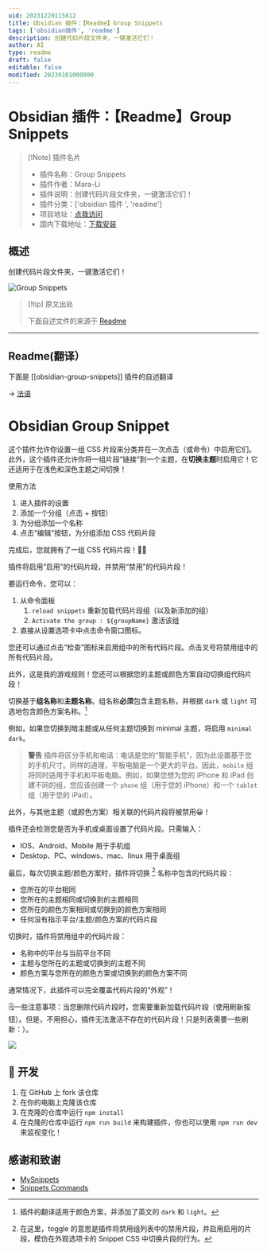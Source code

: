 ```yaml
---
uid: 20231220115812
title: Obsidian 插件：【Readme】Group Snippets
tags: ['obsidian插件', 'readme']
description: 创建代码片段文件夹，一键激活它们！
author: AI
type: readme
draft: false
editable: false
modified: 20230101000000
---
```


# Obsidian 插件：【Readme】Group Snippets

> [!Note] 插件名片
> - 插件名称：Group Snippets
> - 插件作者：Mara-Li
> - 插件说明：创建代码片段文件夹，一键激活它们！
> - 插件分类：['obsidian 插件 ', 'readme']
> - 项目地址：[点我访问](https://github.com/Lisandra-dev/obsidian-group-snippets)
> - 国内下载地址：[下载安装](https://pkmer.cn/products/plugin/pluginMarket/?obsidian-group-snippets)

## 概述

创建代码片段文件夹，一键激活它们！

![Group Snippets](https://cdn.pkmer.cn/covers/obsidian-group-snippets_new.gif)

> [!tip] 原文出处
>
>下面自述文件的来源于 [Readme](https://ghproxy.net/https://raw.githubusercontent.com/Lisandra-dev/obsidian-group-snippets/master/README.md)

---

## Readme(翻译）

下面是 [[obsidian-group-snippets]] 插件的自述翻译

-> [法语](docs/README_FR.md)

# Obsidian Group Snippet

这个插件允许你设置一组 CSS 片段来分类并在一次点击（或命令）中启用它们。此外，这个插件还允许你将一组片段“链接”到一个主题，在**切换主题**时启用它！它还适用于在浅色和深色主题之间切换！

使用方法

1. 进入插件的设置
2. 添加一个分组（点击 + 按钮）
3. 为分组添加一个名称
4. 点击“编辑”按钮，为分组添加 CSS 代码片段

完成后，您就拥有了一组 CSS 代码片段！🎉🎉

插件将启用“启用”的代码片段，并禁用“禁用”的代码片段！

要运行命令，您可以：

1. 从命令面板
   1. `reload snippets` 重新加载代码片段组（以及新添加的组）
   2. `Activate the group : ${groupName}` 激活该组
2. 直接从设置选项卡中点击命令窗口图标。

您还可以通过点击“检查”图标来启用组中的所有代码片段。点击叉号将禁用组中的所有代码片段。

此外，这是我的游戏规则！您还可以根据您的主题或颜色方案自动切换组代码片段！

切换基于**组名称**和**主题名称**。组名称**必须**包含主题名称，并根据 `dark` 或 `light` 可选地包含颜色方案名称。[^1]

例如，如果您切换到暗主题或从任何主题切换到 minimal 主题，将启用 `minimal dark`。

> **警告**
> 插件将区分手机和电话：电话是您的“智能手机”，因为此设置基于您的手机尺寸。同样的道理，平板电脑是一个更大的平台。因此，`mobile` 组将同时适用于手机和平板电脑。例如，如果您想为您的 iPhone 和 iPad 创建不同的组，您应该创建一个 `phone` 组（用于您的 iPhone）和一个 `tablet` 组（用于您的 iPad）。

此外，与其他主题（或颜色方案）相关联的代码片段将被禁用😀！

插件还会检测您是否为手机或桌面设置了代码片段。只需输入：

- IOS、Android、Mobile 用于手机组
- Desktop、PC、windows、mac、linux 用于桌面组

最后，每次切换主题/颜色方案时，插件将切换 [^2] 名称中包含的代码片段：

- 您所在的平台相同
- 您所在的主题相同或切换到的主题相同
- 您所在的颜色方案相同或切换到的颜色方案相同
- 任何没有指示平台/主题/颜色方案的代码片段

切换时，插件将禁用组中的代码片段：

- 名称中的平台与当前平台不同
- 主题与您所在的主题或切换到的主题不同
- 颜色方案与您所在的颜色方案或切换到的颜色方案不同

通常情况下，此插件可以完全覆盖代码片段的“外观”！

🗒️一些注意事项：当您删除代码片段时，您需要重新加载代码片段（使用刷新按钮）。但是，不用担心，插件无法激活不存在的代码片段！只是列表需要一些刷新：）。

![](https://cdn.pkmer.cn/covers/obsidian-group-snippets_2_0.gif)

## 🤖 开发

1. 在 GitHub 上 fork 该仓库
2. 在你的电脑上克隆该仓库
3. 在克隆的仓库中运行 `npm install`
4. 在克隆的仓库中运行 `npm run build` 来构建插件，你也可以使用 `npm run dev` 来监视变化！

## 感谢和致谢

- [MySnippets](https://github.com/chetachiezikeuzor/MySnippets-Plugin)
- [Snippets Commands](https://github.com/deathau/snippet-commands-obsidian)

[^1]: 插件的翻译适用于颜色方案，并添加了英文的 `dark` 和 `light`。
[^2]: 在这里，toggle 的意思是插件将禁用组列表中的禁用片段，并启用启用的片段，模仿在外观选项卡的 Snippet CSS 中切换片段的行为。